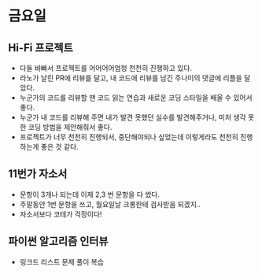 # 금요일


## Hi-Fi 프로젝트
* 다들 바빠서 프로젝트를 어어어어엄청 천천히 진행하고 있다.
* 라노가 날린 PR에 리뷰를 달고, 내 코드에 리뷰를 남긴 주나미의 댓글에 리플을 달았다.
* 누군가의 코드를 리뷰할 땐 코드 읽는 연습과 새로운 코딩 스타일을 배울 수 있어서 좋다.
* 누군가 내 코드를 리뷰해 주면 내가 발견 못했던 실수를 발견해주거나, 미처 생각 못한 코딩 방법을 제안해줘서 좋다.
* 프로젝트가 너무 천천히 진행되서, 중단해야되나 싶었는데 이렇게라도 천천히 진행하는게 좋은 것 같다.


## 11번가 자소서
* 문항이 3개나 되는데 이제 2,3 번 문항을 다 썼다.
* 주말동안 1번 문항을 쓰고, 월요일날 크롱한테 검사받음 되겠지..
* 자소서보다 코테가 걱정이다!

## 파이썬 알고리즘 인터뷰
* 링크드 리스트 문제 풀이 복습
